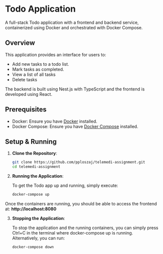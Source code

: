 # Todo Application

A full-stack Todo application with a frontend and backend service, containerized using Docker and orchestrated with Docker Compose.

## Overview

This application provides an interface for users to:
- Add new tasks to a todo list.
- Mark tasks as completed.
- View a list of all tasks
- Delete tasks

The backend is built using Nest.js with TypeScript and the frontend is developed using React.

## Prerequisites

- Docker: Ensure you have [Docker](https://docs.docker.com/get-docker/) installed.
- Docker Compose: Ensure you have [Docker Compose](https://docs.docker.com/compose/install/) installed.

## Setup & Running

1. **Clone the Repository**:

   ```bash
   git clone https://github.com/pploszaj/telemedi-assignment.git
   cd telemedi-assignment

2. **Running the Application**:

   To get the Todo app up and running, simply execute:
   ```bash
   docker-compose up

Once the containers are running, you should be able to access the frontend at: **http://localhost:8080**

3. **Stopping the Application**:

   To stop the application and the running containers, you can simply press Ctrl+C in the terminal where docker-compose up is running. Alternatively, you can run:

    ```bash
    docker-compose down
